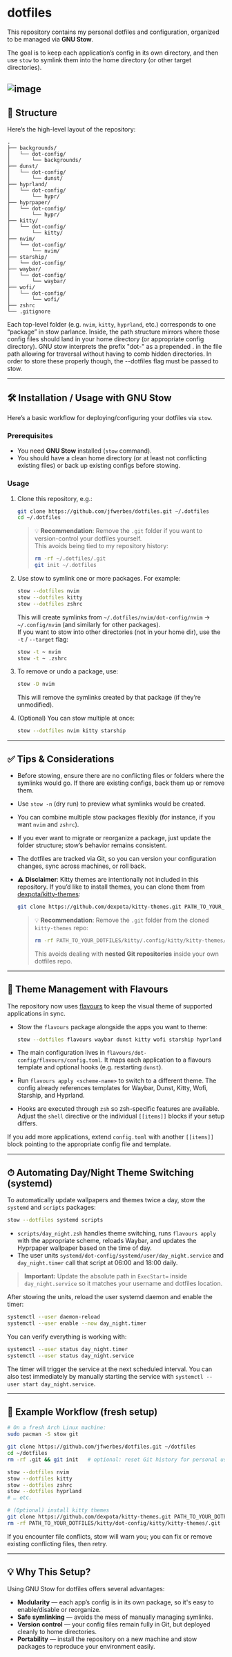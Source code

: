 # dotfiles

This repository contains my personal dotfiles and configuration, organized to be managed via **GNU Stow**.  

The goal is to keep each application’s config in its own directory, and then use `stow` to symlink them into the home directory (or other target directories).  

![image](https://github.com/user-attachments/assets/ed625f1a-ad6d-44a7-88df-a6bfb6d6be76)
---

## 📁 Structure

Here’s the high-level layout of the repository:

```
.
├── backgrounds/
│   └── dot-config/
│       └── backgrounds/
├── dunst/
│   └── dot-config/
│       └── dunst/
├── hyprland/
│   └── dot-config/
│       └── hypr/
├── hyprpaper/
│   └── dot-config/
│       └── hypr/
├── kitty/
│   └── dot-config/
│       └── kitty/
├── nvim/
│   └── dot-config/
│       └── nvim/
├── starship/
│   └── dot-config/
├── waybar/
│   └── dot-config/
│       └── waybar/
├── wofi/
│   └── dot-config/
│       └── wofi/
├── zshrc
└── .gitignore
```

Each top-level folder (e.g. `nvim`, `kitty`, `hyprland`, etc.) corresponds to one “package” in stow parlance. Inside, the path structure mirrors where those config files should land in your home directory (or appropriate config directory). GNU stow interprets the prefix "dot-" as a prepended . in the file path allowing for traversal without having to comb hidden directories. In order to store these properly though, the --dotfiles flag must be passed to stow.

---

## 🛠 Installation / Usage with GNU Stow

Here’s a basic workflow for deploying/configuring your dotfiles via `stow`.

### Prerequisites

- You need **GNU Stow** installed (`stow` command).  
- You should have a clean home directory (or at least not conflicting existing files) or back up existing configs before stowing.

### Usage

1. Clone this repository, e.g.:

   ```sh
   git clone https://github.com/jfwerbes/dotfiles.git ~/.dotfiles
   cd ~/.dotfiles
   ```

   > 💡 **Recommendation**: Remove the `.git` folder if you want to version-control your dotfiles yourself.  
   > This avoids being tied to my repository history:  
   > ```sh
   > rm -rf ~/.dotfiles/.git
   > git init ~/.dotfiles
   > ```

2. Use stow to symlink one or more packages. For example:

   ```sh
   stow --dotfiles nvim
   stow --dotfiles kitty
   stow --dotfiles zshrc
   ```

   This will create symlinks from `~/.dotfiles/nvim/dot-config/nvim` → `~/.config/nvim` (and similarly for other packages).  
   If you want to stow into other directories (not in your home dir), use the `-t` / `--target` flag:

   ```sh
   stow -t ~ nvim
   stow -t ~ .zshrc
   ```

3. To remove or undo a package, use:

   ```sh
   stow -D nvim
   ```

   This will remove the symlinks created by that package (if they’re unmodified).

4. (Optional) You can stow multiple at once:

   ```sh
   stow --dotfiles nvim kitty starship
   ```

---

## ✅ Tips & Considerations

- Before stowing, ensure there are no conflicting files or folders where the symlinks would go. If there are existing configs, back them up or remove them.
- Use `stow -n` (dry run) to preview what symlinks would be created.
- You can combine multiple stow packages flexibly (for instance, if you want `nvim` and `zshrc`).
- If you ever want to migrate or reorganize a package, just update the folder structure; stow’s behavior remains consistent.
- The dotfiles are tracked via Git, so you can version your configuration changes, sync across machines, or roll back.
- ⚠️ **Disclaimer**: Kitty themes are intentionally not included in this repository.
  If you’d like to install themes, you can clone them from [dexpota/kitty-themes](https://github.com/dexpota/kitty-themes):

  ```sh
  git clone https://github.com/dexpota/kitty-themes.git PATH_TO_YOUR_DOTFILES/kitty/.config/kitty/kitty-themes
  ```

  > 💡 **Recommendation**: Remove the `.git` folder from the cloned `kitty-themes` repo:
  > ```sh
  > rm -rf PATH_TO_YOUR_DOTFILES/kitty/.config/kitty/kitty-themes/.git
  > ```
  > This avoids dealing with **nested Git repositories** inside your own dotfiles repo.

---

## 🎨 Theme Management with Flavours

The repository now uses [flavours](https://github.com/Misterio77/flavours) to keep the visual theme of supported applications in sync.

- Stow the `flavours` package alongside the apps you want to theme:

  ```sh
  stow --dotfiles flavours waybar dunst kitty wofi starship hyprland
  ```

- The main configuration lives in `flavours/dot-config/flavours/config.toml`. It maps each application to a flavours template and optional hooks (e.g. restarting `dunst`).
- Run `flavours apply <scheme-name>` to switch to a different theme. The config already references templates for Waybar, Dunst, Kitty, Wofi, Starship, and Hyprland.
- Hooks are executed through `zsh` so zsh-specific features are available. Adjust the `shell` directive or the individual `[[items]]` blocks if your setup differs.

If you add more applications, extend `config.toml` with another `[[items]]` block pointing to the appropriate config file and template.

---

## ⏱ Automating Day/Night Theme Switching (systemd)

To automatically update wallpapers and themes twice a day, stow the `systemd` and `scripts` packages:

```sh
stow --dotfiles systemd scripts
```

- `scripts/day_night.zsh` handles theme switching, runs `flavours apply` with the appropriate scheme, reloads Waybar, and updates the Hyprpaper wallpaper based on the time of day.
- The user units `systemd/dot-config/systemd/user/day_night.service` and `day_night.timer` call that script at 06:00 and 18:00 daily.

> **Important:** Update the absolute path in `ExecStart=` inside `day_night.service` so it matches your username and dotfiles location.

After stowing the units, reload the user systemd daemon and enable the timer:

```sh
systemctl --user daemon-reload
systemctl --user enable --now day_night.timer
```

You can verify everything is working with:

```sh
systemctl --user status day_night.timer
systemctl --user status day_night.service
```

The timer will trigger the service at the next scheduled interval. You can also test immediately by manually starting the service with `systemctl --user start day_night.service`.

---

## 🧭 Example Workflow (fresh setup)

```sh
# On a fresh Arch Linux machine:
sudo pacman -S stow git

git clone https://github.com/jfwerbes/dotfiles.git ~/dotfiles
cd ~/dotfiles
rm -rf .git && git init   # optional: reset Git history for personal use

stow --dotfiles nvim
stow --dotfiles kitty
stow --dotfiles zshrc
stow --dotfiles hyprland
# … etc.

# (Optional) install kitty themes
git clone https://github.com/dexpota/kitty-themes.git PATH_TO_YOUR_DOTFILES/kitty/dot-config/kitty/kitty-themes
rm -rf PATH_TO_YOUR_DOTFILES/kitty/dot-config/kitty/kitty-themes/.git
```

If you encounter file conflicts, stow will warn you; you can fix or remove existing conflicting files, then retry.

---

## 💡 Why This Setup?

Using GNU Stow for dotfiles offers several advantages:

- **Modularity** — each app’s config is in its own package, so it's easy to enable/disable or reorganize.
- **Safe symlinking** — avoids the mess of manually managing symlinks.
- **Version control** — your config files remain fully in Git, but deployed cleanly to home directories.
- **Portability** — install the repository on a new machine and stow packages to reproduce your environment easily.

